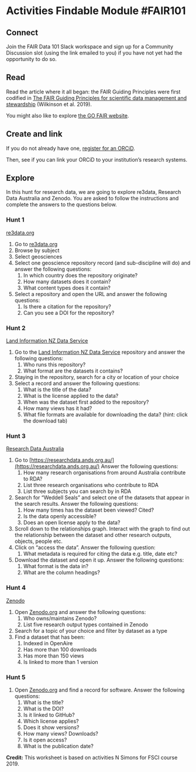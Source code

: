 # Activities Findable Module #FAIR101 

## Connect
Join the FAIR Data 101 Slack workspace and sign up for a Community Discussion
slot (using the link emailed to you) if you have not yet had the opportunity to do so.

## Read
Read the article where it all began: the FAIR Guiding Principles were first 
codified in [The FAIR Guiding Principles for scientific data management and 
stewardship](https://doi.org/10.1038/sdata.2016.18) (Wilkinson et al. 2019).

You might also like to explore [the GO FAIR website](https://www.go-fair.org/).

## Create and link
If you do not already have one, [register for an ORCiD](https://orcid.org/register).

Then, see if you can link your ORCiD to your institution’s research systems.

## Explore
In this hunt for research data, we are going to explore re3data, Research Data Australia and Zenodo. You are asked to follow the instructions and complete the answers to the questions below. 

### Hunt 1 
[re3data.org](http://re3data.org/)

1. Go to [re3data.org](http://re3data.org/) 
1. Browse by subject
1. Select geosciences 
1. Select one geoscience repository record (and sub-discipline will do) and answer the following questions:
    1. In which country does the repository originate?
    1. How many datasets does it contain?
    1. What content types does it contain?
1. Select a repository and open the URL and answer the following questions:
    1. Is there a citation for the repository?
    1. Can you see a DOI for the repository?

### Hunt 2 
[Land Information NZ Data Service](https://data.linz.govt.nz/)

1. Go to the [Land Information NZ Data Service](https://data.linz.govt.nz/) repository and answer the following questions:
    1. Who runs this repository?
    1. What format are the datasets it contains?
1. Staying in the repository, search for a city or location of your choice
1. Select a record and answer the following questions:
    1. What is the title of the data?
    1. What is the license applied to the data?
    1. When was the dataset first added to the repository?
    1. How many views has it had?
    1. What file formats are available for downloading the data? (hint: click the download tab)

### Hunt 3 
[Research Data Australia](https://researchdata.ands.org.au/)

1. Go to [https://researchdata.ands.org.au/](https://researchdata.ands.org.au/)
Answer the following questions:
    1. How many research organisations from around Australia contribute to RDA? 
    1. List three research organisations who contribute to RDA
    1. List three subjects you can search by in RDA
1. Search for “Weddell Seals” and select one of the datasets that appear in the search results. Answer the following questions:
    1. How many times has the dataset been viewed? Cited?
    1. Is the data openly accessible?
    1. Does an open license apply to the data?
1. Scroll down to the relationships graph. Interact with the graph to find out the relationship between the dataset and other research outputs, objects, people etc. 
1. Click on “access the data”. Answer the following question:
    1. What metadata is required for citing the data e.g. title, date etc?
1. Download the dataset and open it up. Answer the following questions:
    1. What format is the data in?
    1. What are the column headings?

### Hunt 4
[Zenodo](https://zenodo.org)

1. Open [Zenodo.org](https://zenodo.org) and answer the following questions:
    1. Who owns/maintains Zenodo?
    1. List five research output types contained in Zenodo
1. Search for a topic of your choice and filter by dataset as a type
1. Find a dataset that has been: 
    1. Indexed in OpenAire 
    1. Has more than 100 downloads
    1. Has more than 150 views
    1. Is linked to more than 1 version

### Hunt 5 

1. Open [Zenodo.org](https://zenodo.org) and find a record for software. Answer the following questions:
    1. What is the title?
    1. What is the DOI?
    1. Is it linked to GitHub?
    1. Which license applies?
    1. Does it show versions?
    1. How many views? Downloads?
    1. Is it open access?
    1. What is the publication date?

**Credit:** This worksheet is based on activities N Simons for FSCI course 2019.

